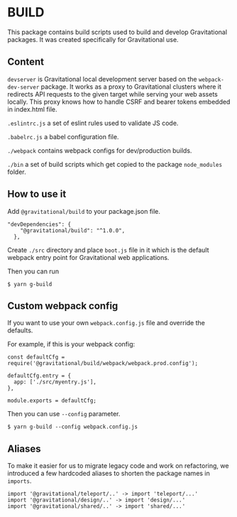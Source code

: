 # BUILD

This package contains build scripts used to build and develop
Gravitational packages. It was created specifically for Gravitational use.

## Content

`devserver` is Gravitational local development server based on the `webpack-dev-server` package.
It works as a proxy to Gravitational clusters where it redirects API requests to the given target
while serving your web assets locally. This proxy knows how to handle CSRF and bearer tokens
embedded in index.html file.

`.eslintrc.js` a set of eslint rules used to validate JS code.

`.babelrc.js` a babel configuration file.

`./webpack` contains webpack configs for dev/production builds.

`./bin` a set of build scripts which get copied to the package `node_modules` folder.

## How to use it

Add `@gravitational/build` to your package.json file.

```
"devDependencies": {
    "@gravitational/build": "^1.0.0",
  },
```

Create `./src` directory and place `boot.js` file in it which is the default
webpack entry point for Gravitational web applications.

Then you can run

```
$ yarn g-build
```

## Custom webpack config

If you want to use your own `webpack.config.js` file and override the defaults.

For example, if this is your webpack config:

```
const defaultCfg = require('@gravitational/build/webpack/webpack.prod.config');

defaultCfg.entry = {
  app: ['./src/myentry.js'],
},

module.exports = defaultCfg;
```

Then you can use `--config` parameter.

```
$ yarn g-build --config webpack.config.js
```

## Aliases

To make it easier for us to migrate legacy code and work on refactoring,
we introduced a few hardcoded aliases to shorten the package names in `imports`.

```
import '@gravitational/teleport/..' -> import 'teleport/...'
import '@gravitational/design/..' -> import 'design/...'
import '@gravitational/shared/..' -> import 'shared/...'
```

